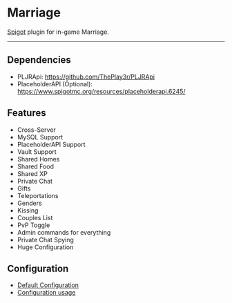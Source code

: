 
# Marriage  
[Spigot](https://www.spigotmc.org/resources/marriage-1-8-1-16-show-your-love.81807/) plugin for in-game Marriage.  
  
----  
  
## Dependencies  
- PLJRApi: https://github.com/ThePlay3r/PLJRApi
- PlaceholderAPI (Optional): https://www.spigotmc.org/resources/placeholderapi.6245/
  
## Features  
- Cross-Server  
- MySQL Support  
- PlaceholderAPI Support  
- Vault Support  
- Shared Homes  
- Shared Food  
- Shared XP  
- Private Chat  
- Gifts  
- Teleportations  
- Genders  
- Kissing  
- Couples List  
- PvP Toggle  
- Admin commands for everything  
- Private Chat Spying  
- Huge Configuration  
  
## Configuration
- [Default Configuration](https://github.com/ThePlay3r/Marriage/blob/master/src/main/resources/config.yml)
- [Configuration usage](https://github.com/ThePlay3r/PLJRApi/blob/master/README.md)
